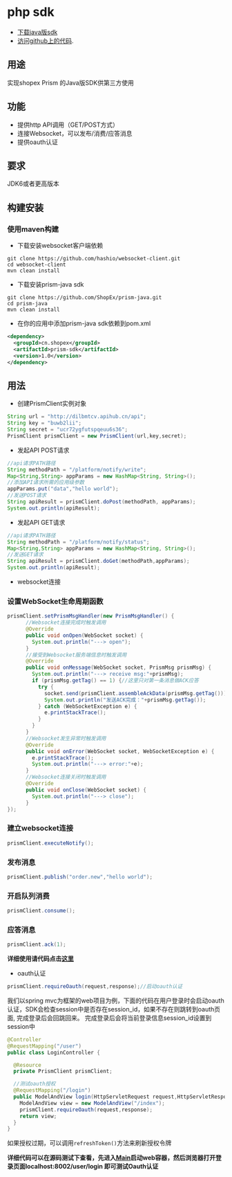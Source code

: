 php sdk
===============================================

- [下载java版sdk][1]
- [访问github上的代码][2].

用途
-----------------------------------------------
实现shopex Prism 的Java版SDK供第三方使用

功能
-----------------------------------------------
- 提供http API调用（GET/POST方式）
- 连接Websocket，可以发布/消费/应答消息
- 提供oauth认证

要求
-----------------------------------------------
JDK6或者更高版本

构建安装
-----------------------------------------------
### 使用maven构建

- 下载安装websocket客户端依赖

```shell
git clone https://github.com/hashio/websocket-client.git
cd websocket-client
mvn clean install
```

- 下载安装prism-java sdk

```shell
git clone https://github.com/ShopEx/prism-java.git
cd prism-java
mvn clean install
```

- 在你的应用中添加prism-java sdk依赖到pom.xml

```xml
<dependency>
  <groupId>cn.shopex</groupId>
  <artifactId>prism-sdk</artifactId>
  <version>1.0</version>
</dependency>
```

用法
--------------------------------------------------
- 创建PrismClient实例对象

```java
String url = "http://dilbmtcv.apihub.cn/api";
String key = "buwb2lii";
String secret = "ucr72ygfutspqeuu6s36";
PrismClient prismClient = new PrismClient(url,key,secret);
```

- 发起API POST请求

```java
//api请求PATH路径
String methodPath = "/platform/notify/write";
Map<String,String> appParams = new HashMap<String, String>();
//添加API请求所需的应用级参数
appParams.put("data","hello world");
//发送POST请求
String apiResult = prismClient.doPost(methodPath, appParams);
System.out.println(apiResult);
```

- 发起API GET请求

```java
//api请求PATH路径
String methodPath = "/platform/notify/status";
Map<String,String> appParams = new HashMap<String, String>();
//发送GET请求
String apiResult = prismClient.doGet(methodPath,appParams);
System.out.println(apiResult);
```

- websocket连接

### 设置WebSocket生命周期函数

```java
prismClient.setPrismMsgHandler(new PrismMsgHandler() {
      //Websocket连接完成时触发调用
      @Override
      public void onOpen(WebSocket socket) {
        System.out.println("---> open");
      }
      //接受到Websocket服务端信息时触发调用
      @Override
      public void onMessage(WebSocket socket, PrismMsg prismMsg) {
        System.out.println("---> receive msg:"+prismMsg);
        if (prismMsg.getTag() == 1) {//这里只对第一条消息做ACK应答
          try {
            socket.send(prismClient.assembleAckData(prismMsg.getTag()));
            System.out.println("发送ACK完成："+prismMsg.getTag());
          } catch (WebSocketException e) {
            e.printStackTrace();
          }
        }
      }
      //Websocket发生异常时触发调用
      @Override
      public void onError(WebSocket socket, WebSocketException e) {
        e.printStackTrace();
        System.out.println("---> error:"+e);
      }
      //Websocket连接关闭时触发调用
      @Override
      public void onClose(WebSocket socket) {
        System.out.println("---> close");
      }
});
```

### 建立websocket连接

```java
prismClient.executeNotify();
```

### 发布消息

```java
prismClient.publish("order.new","hello world");
```

### 开启队列消费

```java
prismClient.consume();
```

### 应答消息

```java
prismClient.ack(1);
```

**详细使用请代码点击[这里](https://github.com/ShopEx/prism-java/blob/master/src/test/java/cn/shopex/prism/sdk/PrismClientTest.java)**



- oauth认证

```java
prismClient.requireOauth(request,response);//启动oauth认证
```

我们以spring mvc为框架的web项目为例，下面的代码在用户登录时会启动oauth认证，SDK会检查session中是否存在session_id，如果不存在则跳转到oauth页面, 完成登录后会回跳回来。
完成登录后会将当前登录信息session_id设置到session中

```java
@Controller
@RequestMapping("/user")
public class LoginController {

  @Resource
  private PrismClient prismClient;

  //测试oauth授权
  @RequestMapping("/login")
  public ModelAndView login(HttpServletRequest request,HttpServletResponse response) {
    ModelAndView view = new ModelAndView("/index");
    prismClient.requireOauth(request,response);
    return view;
  }
}
```

如果授权过期，可以调用```refreshToken()```方法来刷新授权令牌

**详细代码可以在源码测试下查看，先进入[Main](https://github.com/ShopEx/prism-java/blob/master/src/test/java/cn/shopex/prism/sdk/springmvc/main/ConsoleMain.java)启动web容器，然后浏览器打开登录页面localhost:8002/user/login 即可测试Oauth认证**

[1]: https://github.com/ShopEx/prism-java/    "sdk代码"
[2]: https://github.com/ShopEx/prism-java/archive/master.zip    "sdk下载"